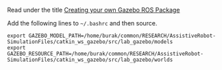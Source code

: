 Read under the title [Creating your own Gazebo ROS Package](http://gazebosim.org/tutorials?tut=ros_roslaunch)

Add the following lines to `~/.bashrc` and then source.
```
export GAZEBO_MODEL_PATH=/home/burak/common/RESEARCH/AssistiveRobot-SimulationFiles/catkin_ws_gazebo/src/lab_gazebo/models
export GAZEBO_RESOURCE_PATH=/home/burak/common/RESEARCH/AssistiveRobot-SimulationFiles/catkin_ws_gazebo/src/lab_gazebo/worlds
```